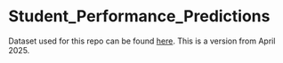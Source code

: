 # Student_Performance_Predictions
Dataset used for this repo can be found [here](https://www.kaggle.com/datasets/rabieelkharoua/students-performance-dataset/data). This is a version from April 2025.
